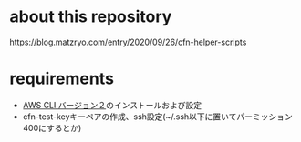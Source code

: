 # about this repository

https://blog.matzryo.com/entry/2020/09/26/cfn-helper-scripts

# requirements

- [AWS CLI バージョン２](https://docs.aws.amazon.com/ja_jp/cli/latest/userguide/install-cliv2.html)のインストールおよび設定
- cfn-test-keyキーペアの作成、ssh設定(~/.ssh以下に置いてパーミッション400にするとか)